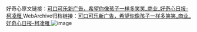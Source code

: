 好奇心原文链接：[可口可乐新广告，希望你像孩子一样多笑笑_商业_好奇心日报-柯凌雁 ](https://www.qdaily.com/articles/9911.html)
WebArchive归档链接：[可口可乐新广告，希望你像孩子一样多笑笑_商业_好奇心日报-柯凌雁 ](http://web.archive.org/web/20190623155210/https://www.qdaily.com/articles/9911.html)
![image](http://ww3.sinaimg.cn/large/007d5XDply1g3vh4jr1b5j30u02r9b29)